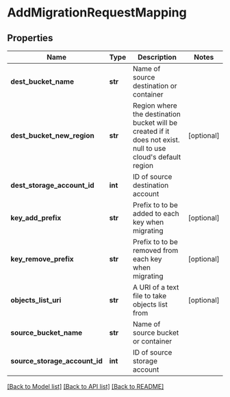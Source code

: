 # AddMigrationRequestMapping

## Properties
Name | Type | Description | Notes
------------ | ------------- | ------------- | -------------
**dest_bucket_name** | **str** | Name of source destination or container | 
**dest_bucket_new_region** | **str** | Region where the destination bucket will be created if it does not exist. null to use cloud&#39;s default region | [optional] 
**dest_storage_account_id** | **int** | ID of source destination account | 
**key_add_prefix** | **str** | Prefix to to be added to each key when migrating | [optional] 
**key_remove_prefix** | **str** | Prefix to to be removed from each key when migrating | [optional] 
**objects_list_uri** | **str** | A URI of a text file to take objects list from | [optional] 
**source_bucket_name** | **str** | Name of source bucket or container | 
**source_storage_account_id** | **int** | ID of source storage account | 

[[Back to Model list]](../README.md#documentation-for-models) [[Back to API list]](../README.md#documentation-for-api-endpoints) [[Back to README]](../README.md)


